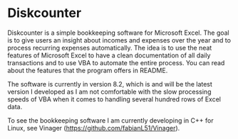 # Diskcounter

Diskcounter is a simple bookkeeping software for Microsoft Excel. The goal is to give users an insight about incomes and expenses over the year and to process recurring expenses automatically. The idea is to use the neat features of Microsoft Excel to have a clean documentation of all daily transactions and to use VBA to automate the entire process. You can read about the features that the program offers in README.

The software is currently in version 8.2, which is and will be the latest version I developed as I am not comfortable with the slow processing speeds of VBA when it comes to handling several hundred rows of Excel data. 

To see the bookkeeping software I am currently developing in C++ for Linux, see Vinager (https://github.com/fabianL51/Vinager).
